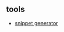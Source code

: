 ## tools

- [snippet generator](https://snippet-generator.app/?description=&tabtrigger=&snippet=console.log%28%24%7B1%3Adesc%7D%2C%24%7B2%3Aval%7D%29&mode=vscode)
